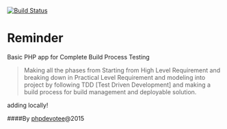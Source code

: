 [![Build Status](https://travis-ci.org/phpdevotee/calc.svg?branch=master)](https://travis-ci.org/phpdevotee/calc)

# Reminder

Basic PHP app for  Complete Build Process Testing


> Making all the phases from Starting from High Level Requirement and breaking down in Practical Level Requirement and modeling into project by following TDD [Test Driven Development] and making a build process for build management and deployable solution.

adding locally!

####By
[phpdevotee]@2015
















[phpdevotee]:ck.test.pro@gmail.com

